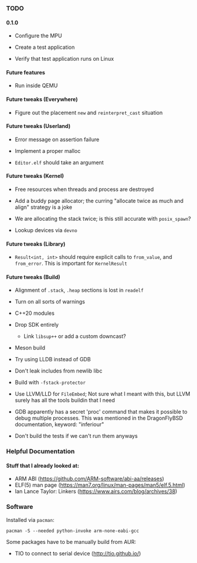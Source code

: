 ### TODO

#### 0.1.0

  - Configure the MPU

  - Create a test application

  - Verify that test application runs on Linux

#### Future features

  - Run inside QEMU

#### Future tweaks (Everywhere)

  - Figure out the placement `new` and `reinterpret_cast` situation

#### Future tweaks (Userland)

  - Error message on assertion failure

  - Implement a proper malloc

  - `Editor.elf` should take an argument

#### Future tweaks (Kernel)

  - Free resources when threads and process are destroyed

  - Add a buddy page allocator; the curring "allocate twice as much and align"
    strategy is a joke

  - We are allocating the stack twice; is this still accurate with
    `posix_spawn`?

  - Lookup devices via `devno`

#### Future tweaks (Library)

  - `Result<int, int>` should require explicit calls to `from_value`, and
    `from_error`.  This is important for `KernelResult`

#### Future tweaks (Build)

  - Alignment of `.stack`, `.heap` sections is lost in `readelf`

  - Turn on all sorts of warnings

  - C++20 modules

  - Drop SDK entirely

      - Link `libsup++` or add a custom downcast?

  - Meson build

  - Try using LLDB instead of GDB

  - Don't leak includes from newlib libc

  - Build with `-fstack-protector`

  - Use LLVM/LLD for `FileEmbed`; Not sure what I meant with this, but LLVM
    surely has all the tools buildin that I need

  - GDB apparently has a secret 'proc' command that makes it possible to debug
    multiple processes.  This was mentioned in the DragonFlyBSD documentation,
    keyword: "inferiour"

  - Don't build the tests if we can't run them anyways

### Helpful Documentation

#### Stuff that I already looked at:

  - ARM ABI (https://github.com/ARM-software/abi-aa/releases)
  - ELF(5) man page (https://man7.org/linux/man-pages/man5/elf.5.html)
  - Ian Lance Taylor: Linkers (https://www.airs.com/blog/archives/38)

### Software

Installed via `pacman`:

~~~none
pacman -S --needed python-invoke arm-none-eabi-gcc
~~~

Some packages have to be manually build from AUR:

- TIO to connect to serial device (http://tio.github.io/)
